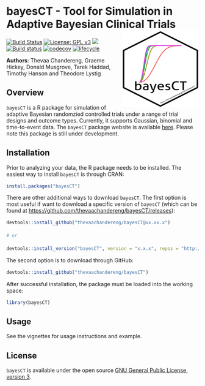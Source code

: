 bayesCT - Tool for Simulation in Adaptive Bayesian Clinical Trials <img src="man/figures/logo.png" align="right" width="200" height="200" />
===============================================================================


[![Build Status](https://travis-ci.org/thevaachandereng/bayesCT.svg?branch=master)](https://travis-ci.org/thevaachandereng/bayesCT)
[![License: GPL v3](https://img.shields.io/badge/License-GPL%20v3-blue.svg)](https://www.gnu.org/licenses/gpl-3.0)
[![](https://cranlogs.r-pkg.org/badges/bayesCT)](https://cran.r-project.org/package=bayesCT)
[![Build status](https://ci.appveyor.com/api/projects/status/2wfwigrrcpom0oi9/branch/master?svg=true)](https://ci.appveyor.com/project/thevaachandereng/bayesct/branch/master)
[![codecov](https://codecov.io/gh/thevaachandereng/bayesCT/branch/master/graph/badge.svg)](https://codecov.io/gh/thevaachandereng/bayesCT)
[![lifecycle](https://img.shields.io/badge/lifecycle-experimental-orange.svg)](https://www.tidyverse.org/lifecycle/#experimental)


**Authors**: Thevaa Chandereng, Graeme Hickey, Donald Musgrove, Tarek Haddad, Timothy Hanson and Theodore Lystig


Overview
--------
`bayesCT` is a R package for simulation of adaptive Bayesian randomzied controlled trials under a range of trial designs and outcome types. Currently, it supports Gaussian, binomial and time-to-event data. The `bayesCT` package website is available [here](https://thevaachandereng.github.io/bayesCT/). Please note this package is still under development. 


Installation
------------
Prior to analyzing your data, the R package needs to be installed. The easiest way to install `bayesCT` is through CRAN:

``` r
install.packages("bayesCT")
```

There are other additional ways to download `bayesCT`. The first option is most useful if want to download a specific version of `bayesCT` (which can be found at https://github.com/thevaachandereng/bayesCT/releases):

``` r 
devtools::install_github("thevaachandereng/bayesCT@vx.xx.x")

# or 

devtools::install_version("bayesCT", version = "x.x.x", repos = "http://cran.us.r-project.org")
```

The second option is to download through GitHub: 

``` r
devtools::install_github("thevaachandereng/bayesCT")
```

After successful installation, the package must be loaded into the working space:

``` r 
library(bayesCT)
```


Usage
------------
See the vignettes for usage instructions and example.


License
------------
`bayesCT` is available under the open source [GNU General Public License, version 3](https://www.r-project.org/Licenses/GPL-3).
